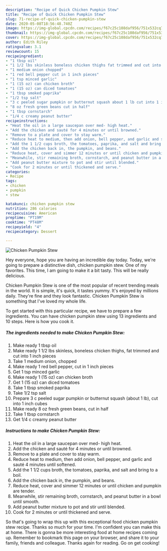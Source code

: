 ```yaml
---
description: "Recipe of Quick Chicken Pumpkin Stew"
title: "Recipe of Quick Chicken Pumpkin Stew"
slug: 71-recipe-of-quick-chicken-pumpkin-stew
date: 2020-05-08T18:56:48.740Z
image: https://img-global.cpcdn.com/recipes/f67c25c108daf956/751x532cq70/chicken-pumpkin-stew-recipe-main-photo.jpg
thumbnail: https://img-global.cpcdn.com/recipes/f67c25c108daf956/751x532cq70/chicken-pumpkin-stew-recipe-main-photo.jpg
cover: https://img-global.cpcdn.com/recipes/f67c25c108daf956/751x532cq70/chicken-pumpkin-stew-recipe-main-photo.jpg
author: Edith Riley
ratingvalue: 3.1
reviewcount: 15
recipeingredient:
- "1 tbsp oil"
- "1 1/2 lbs skinless boneless chicken thighs fat trimmed and cut into 1 inch pieces"
- "1 medium onion chopped"
- "1 red bell pepper cut in 1 inch pieces"
- "1 tsp minced garlic"
- "1 (15 oz) can chicken broth"
- "1 (15 oz) can diced tomatoes"
- "1 tbsp smoked paprika"
- "1/2 tsp salt"
- "3 c peeled sugar pumpkin or butternut squash about 1 lb cut into 1 inch cubes"
- "8 oz fresh green beans cut in half"
- "1 tbsp cornstarch"
- "1/4 c creamy peanut butter"
recipeinstructions:
- "Heat the oil in a large saucepan over med- high heat."
- "Add the chicken and sauté for 4 minutes or until browned."
- "Remove to a plate and cover to stay warm."
- "Reduce heat to medium, then add onion, bell pepper, and garlic and sauté 4 minutes until softened."
- "Add the 1 1/2 cups broth, the tomatoes, paprika, and salt and bring to a boil."
- "Add the chicken back in, the pumpkin, and beans."
- "Reduce heat, cover and simmer 12 minutes or until chicken and pumpkin are tender."
- "Meanwhile, stir remaining broth, cornstarch, and peanut butter in a bowl until smooth."
- "Add peanut butter mixture to pot and stir until blended."
- "Cook for 2 minutes or until thickened and serve."
categories:
- Recipe
tags:
- chicken
- pumpkin
- stew

katakunci: chicken pumpkin stew 
nutrition: 286 calories
recipecuisine: American
preptime: "PT19M"
cooktime: "PT48M"
recipeyield: "4"
recipecategory: Dessert

---
```



![Chicken Pumpkin Stew](https://img-global.cpcdn.com/recipes/f67c25c108daf956/751x532cq70/chicken-pumpkin-stew-recipe-main-photo.jpg)

Hey everyone, hope you are having an incredible day today. Today, we're going to prepare a distinctive dish, chicken pumpkin stew. One of my favorites. This time, I am going to make it a bit tasty. This will be really delicious.



Chicken Pumpkin Stew is one of the most popular of recent trending meals in the world. It is simple, it's quick, it tastes yummy. It's enjoyed by millions daily. They're fine and they look fantastic. Chicken Pumpkin Stew is something that I've loved my whole life.


To get started with this particular recipe, we have to prepare a few ingredients. You can have chicken pumpkin stew using 13 ingredients and 10 steps. Here is how you cook it.

<!--inarticleads1-->

##### The ingredients needed to make Chicken Pumpkin Stew:

1. Make ready 1 tbsp oil
1. Make ready 1 1/2 lbs skinless, boneless chicken thighs, fat trimmed and cut into 1 inch pieces
1. Take 1 medium onion, chopped
1. Make ready 1 red bell pepper, cut in 1 inch pieces
1. Get 1 tsp minced garlic
1. Make ready 1 (15 oz) can chicken broth
1. Get 1 (15 oz) can diced tomatoes
1. Take 1 tbsp smoked paprika
1. Take 1/2 tsp salt
1. Prepare 3 c peeled sugar pumpkin or butternut squash (about 1 lb), cut into 1 inch cubes
1. Make ready 8 oz fresh green beans, cut in half
1. Take 1 tbsp cornstarch
1. Get 1/4 c creamy peanut butter




<!--inarticleads2-->

##### Instructions to make Chicken Pumpkin Stew:

1. Heat the oil in a large saucepan over med- high heat.
1. Add the chicken and sauté for 4 minutes or until browned.
1. Remove to a plate and cover to stay warm.
1. Reduce heat to medium, then add onion, bell pepper, and garlic and sauté 4 minutes until softened.
1. Add the 1 1/2 cups broth, the tomatoes, paprika, and salt and bring to a boil.
1. Add the chicken back in, the pumpkin, and beans.
1. Reduce heat, cover and simmer 12 minutes or until chicken and pumpkin are tender.
1. Meanwhile, stir remaining broth, cornstarch, and peanut butter in a bowl until smooth.
1. Add peanut butter mixture to pot and stir until blended.
1. Cook for 2 minutes or until thickened and serve.




So that's going to wrap this up with this exceptional food chicken pumpkin stew recipe. Thanks so much for your time. I'm confident you can make this at home. There is gonna be more interesting food at home recipes coming up. Remember to bookmark this page on your browser, and share it to your family, friends and colleague. Thanks again for reading. Go on get cooking!
